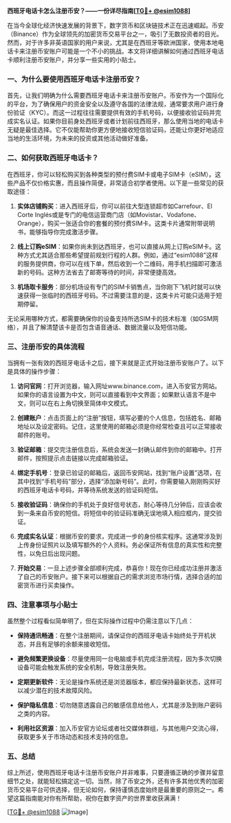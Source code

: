**西班牙电话卡怎么注册币安？——一份详尽指南[[TG💪+ @esim1088](https://t.me/s/esim1088)]**

在当今全球化经济快速发展的背景下，数字货币和区块链技术正在迅速崛起。币安（Binance）作为全球领先的加密货币交易平台之一，吸引了无数投资者的目光。然而，对于许多非英语国家的用户来说，尤其是在西班牙等欧洲国家，使用本地电话卡来注册币安账户可能是一个不小的挑战。本文将详细讲解如何通过西班牙电话卡顺利注册币安账户，并分享一些实用的小贴士。

### 一、为什么要使用西班牙电话卡注册币安？

首先，让我们明确为什么需要西班牙电话卡来注册币安账户。币安作为一个国际化的平台，为了确保用户的资金安全以及遵守各国的法律法规，通常要求用户进行身份验证（KYC）。而这一过程往往需要提供有效的手机号码，以便接收验证码并完成实名认证。如果你目前身处西班牙或者计划前往西班牙，那么使用当地的电话卡无疑是最佳选择。它不仅能帮助你更方便地接收短信验证码，还能让你更好地适应当地的生活环境，为未来的投资或其他活动做好准备。

### 二、如何获取西班牙电话卡？

在西班牙，你可以轻松购买到各种类型的预付费SIM卡或电子SIM卡（eSIM）。这些产品不仅价格实惠，而且操作简便，非常适合初学者使用。以下是一些常见的获取途径：

1. **实体店铺购买**：进入西班牙后，你可以前往大型连锁超市如Carrefour、El Corte Inglés或是专门的电信运营商门店（如Movistar、Vodafone、Orange），购买一张适合你的套餐的预付费SIM卡。这类卡片通常附带说明书，能够指导你完成激活步骤。

2. **线上订购eSIM**：如果你尚未到达西班牙，也可以直接从网上订购eSIM卡。这种方式尤其适合那些希望提前规划行程的人群。例如，通过“esim1088”这样的服务提供商，你可以在线下单，然后收到一个二维码，用手机扫描即可激活新的号码。这种方法省去了邮寄等待的时间，非常便捷高效。

3. **机场取卡服务**：部分机场设有专门的SIM卡销售点，当你刚下飞机时就可以快速获得一张临时的西班牙号码。不过需要注意的是，这类卡片可能只适用于短期停留。

无论采用哪种方式，都需要确保你的设备支持所选SIM卡的技术标准（如GSM网络），并且了解清楚该卡是否包含语音通话、数据流量以及短信功能。

### 三、注册币安的具体流程

当拥有一张有效的西班牙电话卡之后，接下来就是正式开始注册币安账户了。以下是具体的操作步骤：

1. **访问官网**：打开浏览器，输入网址www.binance.com，进入币安官方网站。如果你的语言设置为中文，则可以直接看到中文界面；如果默认语言不是中文，则可以在右上角切换至简体中文模式。

2. **创建账户**：点击页面上的“注册”按钮，填写必要的个人信息，包括姓名、邮箱地址以及设定密码。记住，这里使用的邮箱必须是你经常检查且可以正常接收邮件的账号。

3. **验证邮箱**：提交完注册信息后，系统会发送一封确认邮件到你的邮箱中。打开邮件，按照提示点击链接以完成邮箱验证。

4. **绑定手机号**：登录已验证的邮箱后，返回币安网站，找到“账户设置”选项，在其中找到“手机号码”部分，选择“添加新号码”。此时，你需要输入刚刚购买好的西班牙电话卡号码，并等待系统发送的验证码短信。

5. **接收验证码**：确保你的手机处于良好信号状态，耐心等待几分钟后，应该会收到一条来自币安的短信。将短信中的验证码准确无误地填入相应框内，提交验证。

6. **完成实名认证**：根据币安的要求，完成进一步的身份核实程序。这通常涉及到上传身份证照片以及填写额外的个人资料。务必保证所有信息的真实性和完整性，以免日后出现问题。

7. **开始交易**：一旦上述步骤全部顺利完成，恭喜你！现在你已经成功注册并激活了自己的币安账户。接下来可以根据自己的需求浏览市场行情，选择合适的加密货币进行买卖操作。

### 四、注意事项与小贴士

虽然整个过程看似简单明了，但在实际操作过程中仍需注意以下几点：

- **保持通讯畅通**：在整个注册期间，请保证你的西班牙电话卡始终处于开机状态，并且有足够的余额来接收短信。
  
- **避免频繁更换设备**：尽量使用同一台电脑或手机完成注册流程，因为多次切换设备可能会触发系统的安全机制，导致注册失败。

- **定期更新软件**：无论是操作系统还是浏览器版本，都应保持最新状态，这样可以减少潜在的技术故障风险。

- **保护隐私信息**：切勿随意透露自己的敏感信息给他人，尤其是涉及到账户密码之类的内容。

- **利用社区资源**：加入币安官方论坛或者社交媒体群组，与其他用户交流心得，获取更多关于市场动态和技术支持的信息。

### 五、总结

综上所述，使用西班牙电话卡注册币安账户并非难事，只要遵循正确的步骤并留意细节之处，就能轻松搞定这一切。当然，除了币安之外，还有许多其他优秀的加密货币交易平台可供选择，但无论如何，保持谨慎态度始终是最重要的原则之一。希望这篇指南能对你有所帮助，祝你在数字资产的世界里收获满满！

[[TG💪+ @esim1088](https://t.me/s/esim1088) ![Image](https://i.postimg.cc/4NQfJmqS/Snipaste-2025-05-13-00-14-12.png)]